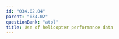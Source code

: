 ```yaml
---
id: "034.02.04"
parent: "034.02"
questionBank: "atpl"
title: Use of helicopter performance data
---
```

